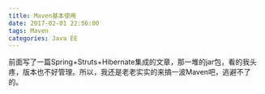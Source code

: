```yaml
---
title: Maven基本使用
date: 2017-02-01 22:56:00
tags: Maven
categories: Java EE
---
```


前面写了一篇Spring+Struts+Hibernate集成的文章，那一堆的jar包，看的我头疼，版本也不好管理。所以，我还是老老实实的来搞一波Maven吧，逃避不了的。